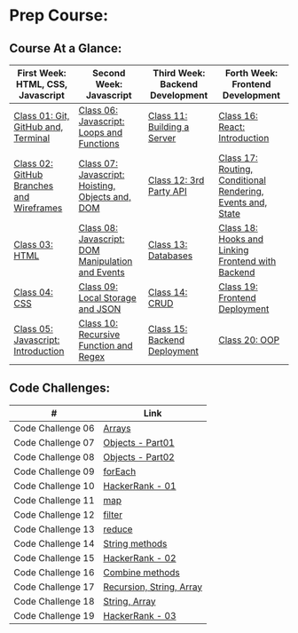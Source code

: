 # Prep Course:

## Course At a Glance:

| First Week: HTML, CSS, Javascript                                | Second Week: Javascript                                                   | Third Week: Backend Development                      | Forth Week: Frontend Development                                                    |
| ---------------------------------------------------------------- | ------------------------------------------------------------------------- | ---------------------------------------------------- | ----------------------------------------------------------------------------------- |
| [Class 01: Git, GitHub and, Terminal](Class-01/README.md)        | [Class 06: Javascript: Loops and Functions](./Class-06/README.md)         | [Class 11: Building a Server](Class-11/README.md)    | [Class 16: React: Introduction ](./Class-16/README.md)                              |
| [Class 02: GitHub Branches and Wireframes](./Class-02/README.md) | [Class 07: Javascript: Hoisting, Objects and, DOM](./Class-07/README.md)  | [Class 12: 3rd Party API](./Class-12/README.md)      | [Class 17: Routing, Conditional Rendering, Events and, State](./Class-17/README.md) |
| [Class 03: HTML](./Class-03/README.md)                           | [Class 08: Javascript: DOM Manipulation and Events](./Class-08/README.md) | [Class 13: Databases](./Class-13/README.md)          | [Class 18: Hooks and Linking Frontend with Backend](./Class-18/README.md)           |
| [Class 04: CSS](./Class-04/README.md)                            | [Class 09: Local Storage and JSON](./Class-09/README.md)                  | [Class 14: CRUD](./Class-14/README.md)               | [Class 19: Frontend Deployment](./Class-19/README.md)                               |
| [Class 05: Javascript: Introduction](./Class-05/README.md)       | [Class 10: Recursive Function and Regex ](./Class-10/README.md)           | [Class 15: Backend Deployment](./Class-15/README.md) | [Class 20: OOP](./Class-20/README.md)                                               |


## Code Challenges:
| #                 | Link                                                            |
| ----------------- | --------------------------------------------------------------- |
| Code Challenge 06 | [Arrays](./Class-06/ProblemSolving/README.md)                   |
| Code Challenge 07 | [Objects - Part01](./Class-07/ProblemSolving/README.md)         |
| Code Challenge 08 | [Objects - Part02](./Class-08/ProblemSolving/README.md)         |
| Code Challenge 09 | [forEach](./Class-09/ProblemSolving/README.md)                  |
| Code Challenge 10 | [HackerRank - 01](./Class-10/ProblemSolving/README.md)          |
| Code Challenge 11 | [map](./Class-11/ProblemSolving/README.md)                      |
| Code Challenge 12 | [filter](./Class-12/ProblemSolving/README.md)                   |
| Code Challenge 13 | [reduce](./Class-13/ProblemSolving/README.md)                   |
| Code Challenge 14 | [String methods](./Class-14/ProblemSolving/README.md)           |
| Code Challenge 15 | [HackerRank - 02](./Class-15/ProblemSolving/README.md)          |
| Code Challenge 16 | [Combine methods](./Class-16/ProblemSolving/README.md)          |
| Code Challenge 17 | [Recursion, String, Array](./Class-17/ProblemSolving/README.md) |
| Code Challenge 18 | [String, Array](./Class-18/ProblemSolving/README.md)            |
| Code Challenge 19 | [HackerRank - 03](./Class-19/ProblemSolving/README.md)          |